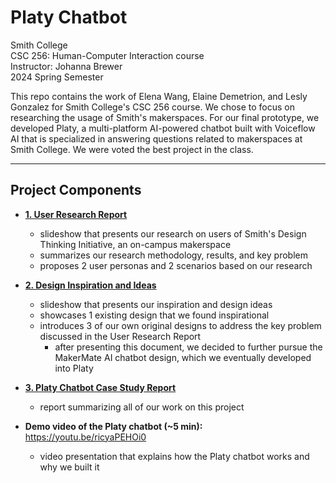 # Platy Chatbot

Smith College   
CSC 256: Human-Computer Interaction course   
Instructor: Johanna Brewer   
2024 Spring Semester   

This repo contains the work of Elena Wang, Elaine Demetrion, and Lesly Gonzalez for Smith College's CSC 256 course. We chose to focus on researching the usage of Smith's makerspaces. For our final prototype, we developed Platy, a multi-platform AI-powered chatbot built with Voiceflow AI that is specialized in answering questions related to makerspaces at Smith College. We were voted the best project in the class.

---

## Project Components

- [**1. User Research Report**](https://github.com/elenaywang/platy-chatbot/blob/main/1.%20User%20Research%20Report.pdf)
   - slideshow that presents our research on users of Smith's Design Thinking Initiative, an on-campus makerspace
   - summarizes our research methodology, results, and key problem
   - proposes 2 user personas and 2 scenarios based on our research
 
- [**2. Design Inspiration and Ideas**](https://github.com/elenaywang/platy-chatbot/blob/main/2.%20Design%20Inspiration%20and%20Ideas.pdf)
   - slideshow that presents our inspiration and design ideas
   - showcases 1 existing design that we found inspirational
   - introduces 3 of our own original designs to address the key problem discussed in the User Research Report
        - after presenting this document, we decided to further pursue the MakerMate AI chatbot design, which we eventually developed into Platy 
  
- [**3. Platy Chatbot Case Study Report**](https://github.com/elenaywang/platy-chatbot/blob/main/3.%20Platy%20Chatbot%20Case%20Study%20Report.pdf)
   - report summarizing all of our work on this project

- **Demo video of the Platy chatbot (~5 min):** https://youtu.be/ricyaPEHOi0
   - video presentation that explains how the Platy chatbot works and why we built it
